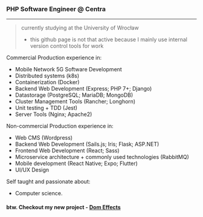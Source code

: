 
  ### PHP Software Engineer @ Centra
--- 
> currently studying at the University of Wrocław
> - this github page is not that active because I mainly use internal version control tools for work 

Commercial Production experience in:
- Mobile Network 5G Software Development
- Distributed systems (k8s)
- Containerization (Docker)
- Backend Web Development (Express; PHP 7+; Django)
- Datastorage (PostgreSQL; MariaDB; MongoDB)
- Cluster Management Tools (Rancher; Longhorn)
- Unit testing + TDD (Jest)
- Server Tools (Nginx; Apache2)

Non-commercial Production experience in:
- Web CMS (Wordpress)
- Backend Web Development (Sails.js; Iris; Flask; ASP.NET)
- Frontend Web Development (React; Sass)
- Microservice architecture + commonly used technologies (RabbitMQ)
- Mobile development (React Native; Expo; Flutter)
- UI/UX Design

Self taught and passionate about:
- Computer science.

####  btw. Checkout my new project - [Dom Effects](https://github.com/antonigoles/Dom-Effects)






